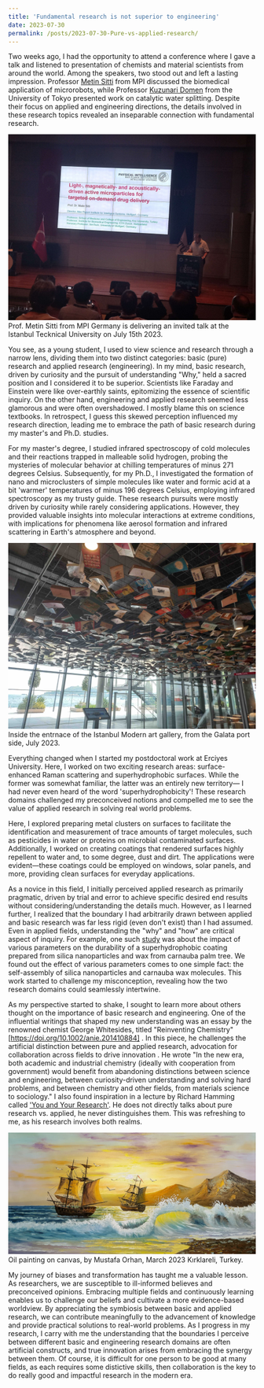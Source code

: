 ```yaml
---
title: 'Fundamental research is not superior to engineering'
date: 2023-07-30
permalink: /posts/2023-07-30-Pure-vs-applied-research/ 
---
```

Two weeks ago, I had the opportunity to attend a conference where I gave a talk and listened to presentation of chemists and material scientists from around the world. Among the speakers, two stood out and left a lasting impression. Professor [Metin Sitti](https://scholar.google.com.tr/citations?user=YU4Ce_MAAAAJ&hl=en) from MPI discussed the biomedical application of microrobots, while Professor [Kuzunari Domen](https://pubs.acs.org/doi/10.1021/acscatal.3c00951) from the University of Tokyo presented work on catalytic water splitting. Despite their focus on applied and engineering directions, the details involved in these research topics revealed an inseparable connection with fundamental research.


![](/images/Metin-Sitti-talk.jpeg)
Prof. Metin Sitti from MPI Germany is delivering an invited talk at the Istanbul Tecknical University on July 15th 2023.


You see, as a young student, I used to view science and research through a narrow lens, dividing them into two distinct categories: basic (pure) research and applied research (engineering).  In my mind, basic research, driven by curiosity and the pursuit of understanding "Why," held a sacred position and I considered it to be superior. Scientists like Faraday and Einstein were like over-earthly saints, epitomizing the essence of scientific inquiry. On the other hand, engineering and applied research seemed less glamorous and were often overshadowed. I mostly blame this on science textbooks. In retrospect, I guess this skewed perception influenced my research direction, leading me to embrace the path of basic research during my master's and Ph.D. studies. 

For my master's degree, I studied infrared spectroscopy of cold molecules and their reactions trapped in malleable solid hydrogen, probing the mysteries of molecular behavior at chilling temperatures of minus 271 degrees Celsius. Subsequently, for my Ph.D., I investigated the formation of nano and microclusters of simple molecules like water and formic acid at a bit 'warmer' temperatures of minus 196 degrees Celsius, employing infrared spectroscopy as my trusty guide. These research pursuits were mostly driven by curiosity while rarely considering applications. However, they provided valuable insights into molecular interactions at extreme conditions, with implications for phenomena like aerosol formation and infrared scattering in Earth's atmosphere and beyond.

![](/images/Istanbul-modern-entrance1.jpeg)
Inside the entrnace of the Istanbul Modern art gallery, from the Galata port side, July 2023. 


Everything changed when I started my postdoctoral work at Erciyes University. Here, I worked on two exciting research areas: surface-enhanced Raman scattering and superhydrophobic surfaces. While the former was somewhat familiar, the latter was an entirely new territory— I had never even heard of the word 'superhydrophobicity'! These research domains challenged my preconceived notions and compelled me to see the value of applied research in solving real world problems.

Here, I explored preparing metal clusters on surfaces to facilitate the identification and measurement of trace amounts of target molecules, such as pesticides in water or proteins on microbial contaminated surfaces. Additionally, I worked on creating coatings that rendered surfaces highly repellent to water and, to some degree, dust and dirt. The applications were evident—these coatings could be employed on windows, solar panels, and more, providing clean surfaces for everyday applications. 

As a novice in this field, I initially perceived applied research as primarily pragmatic, driven by trial and error to achieve specific desired end results without considering/understanding the details much. However, as I learned further, I realized that the boundary I had arbitrarily drawn between applied and basic research was far less rigid (even don't exist) than I had assumed. Even in applied fields, understanding the "why" and "how" are critical aspect of inquiry. For example, one such [study](https://www.sciencedirect.com/science/article/pii/S1385894720312225) was about the impact of various parameters on the durability of a superhydrophobic coating prepared from silica nanoparticles and wax from carnauba palm tree. We found out the effect of various parameters comes to one simple fact: the self-assembly of silica nanoparticles and carnauba wax molecules. This work started to challenge my misconception, revealing how the two research domains could seamlessly intertwine. 


As my perspective started to shake, I sought to learn more about others thought on the importance of basic research and engineering. One of the influential writings that shaped my new understanding was an essay by the renowned chemist George Whitesides, titled "Reinventing Chemistry" [https://doi.org/10.1002/anie.201410884] . In this piece, he challenges the artificial distinction between pure and applied research, advocation for collaboration across fields to drive innovation . He wrote "In the new era, both academic and industrial chemistry (ideally with cooperation from government) would benefit from abandoning distinctions between science and engineering, between curiosity-driven understanding and solving hard problems, and between chemistry and other fields, from materials science to sociology." I also found inspiration in a lecture by Richard Hamming called ['You and Your Research'](https://www.cs.virginia.edu/~robins/YouAndYourResearch.html). He does not directly talks about pure research vs. applied, he never distinguishes them.  This was refreshing to me, as his research involves both realms. 

![](/images/sailing-by-Mustafa-Orhan.jpg)
Oil painting on canvas, by Mustafa Orhan, March 2023 Kırklareli, Turkey. 

My journey of biases and transformation has taught me a valuable lesson. As researchers, we are susceptible to ill-informed believes and preconceived opinions. Embracing multiple fields and continuously learning enables us to challenge our beliefs and cultivate a more evidence-based worldview. By appreciating the symbiosis between basic and applied research, we can contribute meaningfully to the advancement of knowledge and provide practical solutions to real-world problems. As I progress in my research, I carry with me the understanding that the boundaries I perceive between different basic and engineering research domains are often artificial constructs, and true innovation arises from embracing the synergy between them. Of course, it is difficult for one person to be good at many fields, as each requires some distictive skills, then collaboration is the key to do really good and impactful research in the modern era. 
